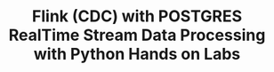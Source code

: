 ---
title: "Flink (CDC) with POSTGRES RealTime Stream Data Processing with Python Hands on Labs"
last_modified_at: 2023-11-13T16:54:38.964863-07:00
authors:
- name: Soumil Shah
category: blog
image: /assets/images/video_blogs/2023-09-23-Flink-with-POSTGRES-RealTime-Stream-Data-Processing-with-Python-Hands-on-Labs.png
navigate: "https://www.youtube.com/watch?v=zzRAbE0JQ_I"
tags:
- guide
- apache hudi
- beginner
- apache flink
- postgresql
- postgres
- python
- cdc

---